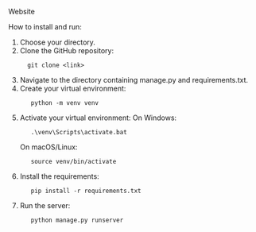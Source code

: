 Website

How to install and run:

1. Choose your directory.
2. Clone the GitHub repository:
   ```
     git clone <link>
   ```
3. Navigate to the directory containing manage.py and requirements.txt.
4. Create your virtual environment:
   ```
      python -m venv venv
   ```
5. Activate your virtual environment:
   On Windows:
   ```
      .\venv\Scripts\activate.bat
   ```
   On macOS/Linux:
    ```
       source venv/bin/activate
    ```
6. Install the requirements:
    ```
       pip install -r requirements.txt
    ```
7. Run the server:
    ```
       python manage.py runserver
    ```
